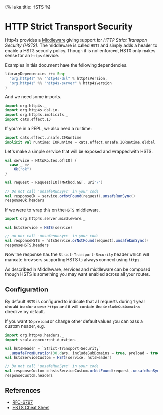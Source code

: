 {%
laika.title: HSTS
%}

# HTTP Strict Transport Security

Http4s provides a [Middleware] giving support for *HTTP Strict Transport Security (HSTS)*.
The middleware is called `HSTS` and simply adds a header to enable a HSTS security policy.
Though it is not enforced, HSTS only makes sense for an `https` service.

Examples in this document have the following dependencies.

```scala
libraryDependencies ++= Seq(
  "org.http4s" %% "http4s-dsl" % http4sVersion,
  "org.http4s" %% "http4s-server" % http4sVersion
)
```

And we need some imports.

```scala mdoc:silent
import org.http4s._
import org.http4s.dsl.io._
import org.http4s.implicits._
import cats.effect.IO
```

If you're in a REPL, we also need a runtime:

```scala mdoc:silent
import cats.effect.unsafe.IORuntime
implicit val runtime: IORuntime = cats.effect.unsafe.IORuntime.global
```

Let's make a simple service that will be exposed and wrapped with HSTS.

```scala mdoc
val service = HttpRoutes.of[IO] {
  case _ =>
    Ok("ok")
}

val request = Request[IO](Method.GET, uri"/")

// Do not call 'unsafeRunSync' in your code
val responseOk = service.orNotFound(request).unsafeRunSync()
responseOk.headers
```

If we were to wrap this on the `HSTS` middleware.

```scala mdoc:silent
import org.http4s.server.middleware._
```

```scala mdoc
val hstsService = HSTS(service)

// Do not call 'unsafeRunSync' in your code
val responseHSTS = hstsService.orNotFound(request).unsafeRunSync()
responseHSTS.headers
```

Now the response has the `Strict-Transport-Security` header which will mandate browsers
supporting HSTS to always connect using `https`.

As described in [Middleware], services and middleware can be composed though HSTS
is something you may want enabled across all your routes.

## Configuration

By default `HSTS` is configured to indicate that all requests during 1 year
should be done over `https` and it will contain the `includeSubDomains` directive by default.

If you want to `preload` or change other default values you can pass a custom header, e.g.

```scala mdoc:silent
import org.http4s.headers._
import scala.concurrent.duration._
```

```scala mdoc
val hstsHeader = `Strict-Transport-Security`
  .unsafeFromDuration(30.days, includeSubDomains = true, preload = true)
val hstsServiceCustom = HSTS(service, hstsHeader)

// Do not call 'unsafeRunSync' in your code
val responseCustom = hstsServiceCustom.orNotFound(request).unsafeRunSync()
responseCustom.headers
```

## References

* [RFC-6797](https://tools.ietf.org/html/rfc6797)
* [HSTS Cheat Sheet](https://www.owasp.org/index.php/HTTP_Strict_Transport_Security_Cheat_Sheet)

[Middleware]: ../middleware
